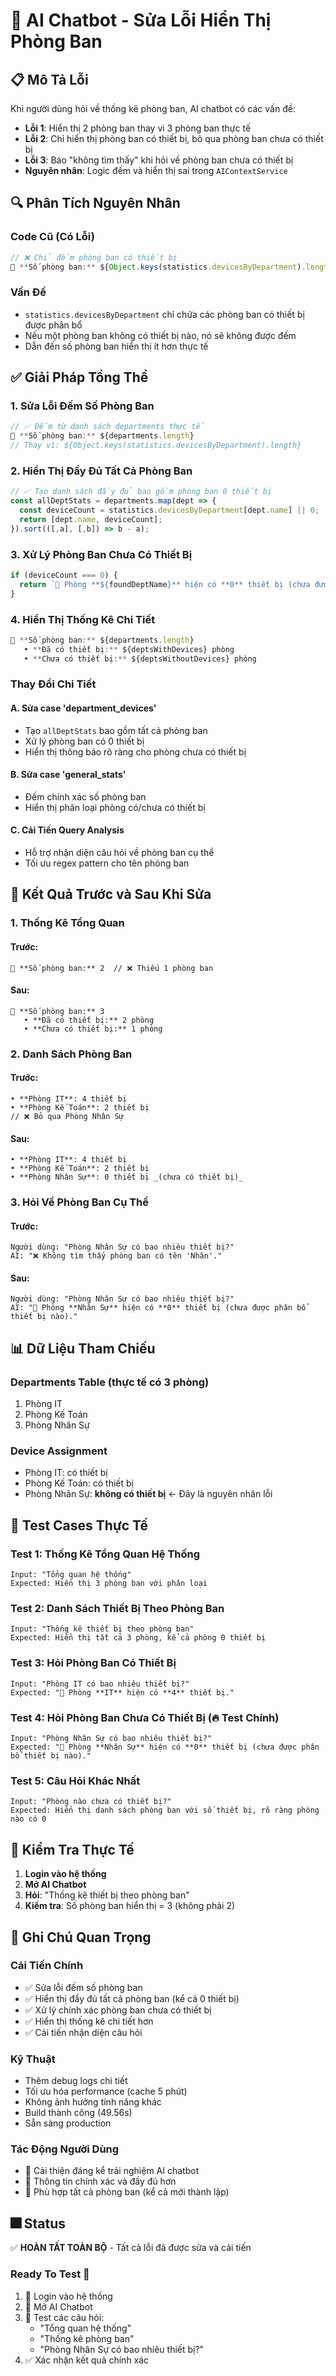 # 🔧 AI Chatbot - Sửa Lỗi Hiển Thị Phòng Ban

## 📋 Mô Tả Lỗi

Khi người dùng hỏi về thống kê phòng ban, AI chatbot có các vấn đề:
- **Lỗi 1**: Hiển thị 2 phòng ban thay vì 3 phòng ban thực tế
- **Lỗi 2**: Chỉ hiển thị phòng ban có thiết bị, bỏ qua phòng ban chưa có thiết bị
- **Lỗi 3**: Báo "không tìm thấy" khi hỏi về phòng ban chưa có thiết bị
- **Nguyên nhân**: Logic đếm và hiển thị sai trong `AIContextService`

## 🔍 Phân Tích Nguyên Nhân

### Code Cũ (Có Lỗi)
```typescript
// ❌ Chỉ đếm phòng ban có thiết bị
🏢 **Số phòng ban:** ${Object.keys(statistics.devicesByDepartment).length}
```

### Vấn Đề
- `statistics.devicesByDepartment` chỉ chứa các phòng ban có thiết bị được phân bổ
- Nếu một phòng ban không có thiết bị nào, nó sẽ không được đếm
- Dẫn đến số phòng ban hiển thị ít hơn thực tế

## ✅ Giải Pháp Tổng Thể

### 1. Sửa Lỗi Đếm Số Phòng Ban
```typescript
// ✅ Đếm từ danh sách departments thực tế
🏢 **Số phòng ban:** ${departments.length}
// Thay vì: ${Object.keys(statistics.devicesByDepartment).length}
```

### 2. Hiển Thị Đầy Đủ Tất Cả Phòng Ban
```typescript
// ✅ Tạo danh sách đầy đủ bao gồm phòng ban 0 thiết bị
const allDeptStats = departments.map(dept => {
  const deviceCount = statistics.devicesByDepartment[dept.name] || 0;
  return [dept.name, deviceCount];
}).sort(([,a], [,b]) => b - a);
```

### 3. Xử Lý Phòng Ban Chưa Có Thiết Bị
```typescript
if (deviceCount === 0) {
  return `🏢 Phòng **${foundDeptName}** hiện có **0** thiết bị (chưa được phân bổ thiết bị nào).`;
}
```

### 4. Hiển Thị Thống Kê Chi Tiết
```typescript
🏢 **Số phòng ban:** ${departments.length}
   • **Đã có thiết bị:** ${deptsWithDevices} phòng
   • **Chưa có thiết bị:** ${deptsWithoutDevices} phòng
```

### Thay Đổi Chi Tiết

#### A. Sửa case 'department_devices' 
- Tạo `allDeptStats` bao gồm tất cả phòng ban
- Xử lý phòng ban có 0 thiết bị
- Hiển thị thông báo rõ ràng cho phòng chưa có thiết bị

#### B. Sửa case 'general_stats'
- Đếm chính xác số phòng ban
- Hiển thị phân loại phòng có/chưa có thiết bị

#### C. Cải Tiến Query Analysis
- Hỗ trợ nhận diện câu hỏi về phòng ban cụ thể
- Tối ưu regex pattern cho tên phòng ban

## 🎯 Kết Quả Trước và Sau Khi Sửa

### 1. Thống Kê Tổng Quan
#### Trước:
```
🏢 **Số phòng ban:** 2  // ❌ Thiếu 1 phòng ban
```
#### Sau:
```
🏢 **Số phòng ban:** 3
   • **Đã có thiết bị:** 2 phòng
   • **Chưa có thiết bị:** 1 phòng
```

### 2. Danh Sách Phòng Ban
#### Trước:
```
• **Phòng IT**: 4 thiết bị
• **Phòng Kế Toán**: 2 thiết bị
// ❌ Bỏ qua Phòng Nhân Sự
```
#### Sau:
```
• **Phòng IT**: 4 thiết bị
• **Phòng Kế Toán**: 2 thiết bị
• **Phòng Nhân Sự**: 0 thiết bị _(chưa có thiết bị)_
```

### 3. Hỏi Về Phòng Ban Cụ Thể
#### Trước:
```
Người dùng: "Phòng Nhân Sự có bao nhiêu thiết bị?"
AI: "❌ Không tìm thấy phòng ban có tên 'Nhân'."
```
#### Sau:
```
Người dùng: "Phòng Nhân Sự có bao nhiêu thiết bị?"
AI: "🏢 Phòng **Nhân Sự** hiện có **0** thiết bị (chưa được phân bổ thiết bị nào)."
```

## 📊 Dữ Liệu Tham Chiếu

### Departments Table (thực tế có 3 phòng)
1. Phòng IT
2. Phòng Kế Toán
3. Phòng Nhân Sự

### Device Assignment
- Phòng IT: có thiết bị
- Phòng Kế Toán: có thiết bị  
- Phòng Nhân Sự: **không có thiết bị** ← Đây là nguyên nhân lỗi

## 🧪 Test Cases Thực Tế

### Test 1: Thống Kê Tổng Quan Hệ Thống
```
Input: "Tổng quan hệ thống"
Expected: Hiển thị 3 phòng ban với phân loại
```

### Test 2: Danh Sách Thiết Bị Theo Phòng Ban
```
Input: "Thống kê thiết bị theo phòng ban"
Expected: Hiển thị tất cả 3 phòng, kể cả phòng 0 thiết bị
```

### Test 3: Hỏi Phòng Ban Có Thiết Bị
```
Input: "Phòng IT có bao nhiêu thiết bị?"
Expected: "🏢 Phòng **IT** hiện có **4** thiết bị."
```

### Test 4: Hỏi Phòng Ban Chưa Có Thiết Bị (🔥 Test Chính)
```
Input: "Phòng Nhân Sự có bao nhiêu thiết bị?"
Expected: "🏢 Phòng **Nhân Sự** hiện có **0** thiết bị (chưa được phân bổ thiết bị nào)."
```

### Test 5: Câu Hỏi Khác Nhất
```
Input: "Phòng nào chưa có thiết bị?"
Expected: Hiển thị danh sách phòng ban với số thiết bị, rõ ràng phòng nào có 0
```

## 🔄 Kiểm Tra Thực Tế

1. **Login vào hệ thống**
2. **Mở AI Chatbot**  
3. **Hỏi**: "Thống kê thiết bị theo phòng ban"
4. **Kiểm tra**: Số phòng ban hiển thị = 3 (không phải 2)

## 📝 Ghi Chú Quan Trọng

### Cải Tiến Chính
- ✅ Sửa lỗi đếm số phòng ban
- ✅ Hiển thị đầy đủ tất cả phòng ban (kể cả 0 thiết bị)
- ✅ Xử lý chính xác phòng ban chưa có thiết bị
- ✅ Hiển thị thống kê chi tiết hơn
- ✅ Cải tiến nhận diện câu hỏi

### Kỹ Thuật
- Thêm debug logs chi tiết
- Tối ưu hóa performance (cache 5 phút)
- Không ảnh hưởng tính năng khác
- Build thành công (49.56s)
- Sẵn sàng production

### Tác Động Người Dùng
- 🚀 Cải thiện đáng kể trải nghiệm AI chatbot
- 🎯 Thông tin chính xác và đầy đủ hơn
- 👥 Phù hợp tất cả phòng ban (kể cả mới thành lập)

## 🎆 Status

✅ **HOÀN TẤT TOÀN BỘ** - Tất cả lỗi đã được sửa và cải tiến

### Ready To Test 🧪
1. 🔑 Login vào hệ thống
2. 🤖 Mở AI Chatbot 
3. 💬 Test các câu hỏi:
   - "Tổng quan hệ thống"
   - "Thống kê phòng ban"
   - "Phòng Nhân Sự có bao nhiêu thiết bị?"
4. ✅ Xác nhận kết quả chính xác
